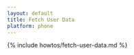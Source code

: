 ```yaml
---
layout: default
title: Fetch User Data
platform: phone
---
```


{% include howtos/fetch-user-data.md %}